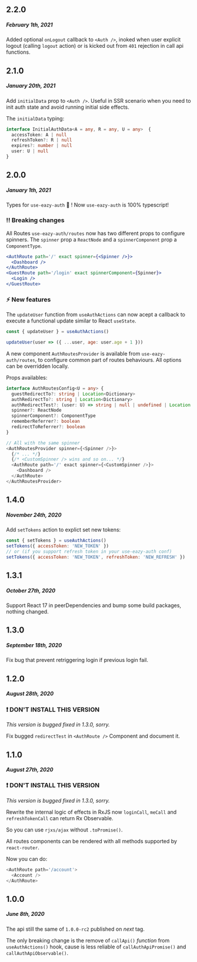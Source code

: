 ## 2.2.0
##### *February 1th, 2021*

Added optional `onLogout` callback to `<Auth />`, inoked when user explicit logout
(calling `logout` action) or is kicked out from `401` rejection in call api functions.

## 2.1.0
##### *January 20th, 2021*

Add `initialData` prop to `<Auth />`.
Useful in SSR scenario when you need to init auth state and avoid running initial side effects.

The `initialData` typing:

```ts
interface InitialAuthData<A = any, R = any, U = any>  {
  accessToken: A | null
  refreshToken?: R | null
  expires?: number | null
  user: U | null
}
```

## 2.0.0
##### *January 1th, 2021*

Types for `use-eazy-auth` :tada: !
Now `use-eazy-auth` is 100% typescript!

### :bangbang: Breaking changes

All Routes `use-eazy-auth/routes` now has two different props to configure spinners.
The `spinner` prop a `ReactNode` and a `spinnerComponent` prop a `ComponentType`.

```jsx
<AuthRoute path='/' exact spinner={<Spinner />}>
  <Dashboard />
</AuthRoute>
<GuestRoute path='/login' exact spinnerComponent={Spinner}>
  <Login />
</GuestRoute>
```

### :zap: New features

The `updateUser` function from `useAuthActions` can now acept a callback to
execute a functional update similar to React `useState`.

```js
const { updateUser } = useAuthActions()

updateUser(user => ({ ...user, age: user.age + 1 }))
```

A new component `AuthRoutesProvider` is available from `use-eazy-auth/routes`,
to configure common part of routes behaviours.
All options can be overridden locally.

Props availables:
```ts
interface AuthRoutesConfig<U = any> {
  guestRedirectTo?: string | Location<Dictionary>
  authRedirectTo?: string | Location<Dictionary>
  authRedirectTest?: (user: U) => string | null | undefined | Location
  spinner?: ReactNode
  spinnerComponent?: ComponentType
  rememberReferrer?: boolean
  redirectToReferrer?: boolean
}
```

```js
// All with the same spinner
<AuthRoutesProvider spinner={<Spinner />}>
  {/* ... */}
  {/* <CustomSpinner /> wins and so on... */}
  <AuthRoute path='/' exact spinner={<CustomSpinner />}>
    <Dashboard />
  </AuthRoute>
</AuthRoutesProvider>
```

## 1.4.0
##### *November 24th, 2020*

Add `setTokens` action to explict set new tokens:

```js
const { setTokens } = useAuthActions()
setTokens({ accessToken: 'NEW_TOKEN' })
// or (if you support refresh token in your use-eazy-auth conf)
setTokens({ accessToken: 'NEW_TOKEN', refreshToken: 'NEW_REFRESH' })
```

## 1.3.1
##### *October 27th, 2020*

Support React 17 in peerDependencies and bump some build packages, nothing changed.

## 1.3.0
##### *September 18th, 2020*

Fix bug that prevent retriggering login if previous login fail.

## 1.2.0
##### *August 28th, 2020*

### :heavy_exclamation_mark: DON'T INSTALL THIS VERSION
*This version is bugged fixed in 1.3.0, sorry.*

Fix bugged `redirectTest` in `<AuthRoute />` Component and document it.

## 1.1.0
##### *August 27th, 2020*

### :heavy_exclamation_mark: DON'T INSTALL THIS VERSION
*This version is bugged fixed in 1.3.0, sorry.*

Rewrite the internal logic of effects in RxJS now `loginCall`, `meCall` and `refreshTokenCall`
can return Rx Observable.

So you can use `rjxs/ajax` without `.toPromise()`.

All routes components can be rendered with all methods supported by `react-router`.

Now you can do:

```js
<AuthRoute path='/account'>
  <Account />
</AuthRoute>
```

## 1.0.0
##### *June 8th, 2020*

The api still the same of `1.0.0-rc2` published on *next* tag.

The only breaking change is the remove of `callApi()` *function* from
`useAuthActions()` hook, cause is less reliable of `callAuthApiPromise()` and
`callAuthApiObservable()`.